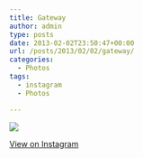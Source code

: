 ```yaml
---
title: Gateway
author: admin
type: posts
date: 2013-02-02T23:50:47+00:00
url: /posts/2013/02/02/gateway/
categories:
  - Photos
tags:
  - instagram
  - Photos

---
```

![][1]

<p class="view-instagram">
  <a href="http://instagr.am/p/VP2apaqlp6/">View on Instagram</a>
</p>

 [1]: https://lobban.org/wordpress//HLIC/2db5a16d99b4d1a0fe2852de35b0b842.jpg